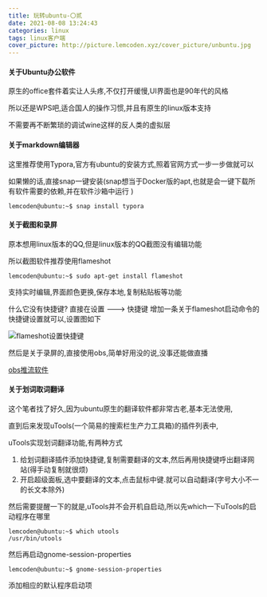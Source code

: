 ```yaml
---
title: 玩转ubuntu-〇贰
date: 2021-08-08 13:24:43
categories: linux
tags: linux客户端
cover_picture: http://picture.lemcoden.xyz/cover_picture/unbuntu.jpg
---
```


#### 关于Ubuntu办公软件

原生的office套件着实让人头疼,不仅打开缓慢,UI界面也是90年代的风格

所以还是WPS吧,适合国人的操作习惯,并且有原生的linux版本支持

不需要再不断繁琐的调试wine这样的反人类的虚拟层

#### 关于markdown编辑器

<!--more-->

这里推荐使用Typora,官方有ubuntu的安装方式,照着官网方式一步一步做就可以

如果懒的话,直接snap一键安装(snap想当于Docker版的apt,也就是会一键下载所有软件需要的依赖,并在软件沙箱中运行 )

```
lemcoden@ubuntu:~$ snap install typora
```

#### 关于截图和录屏

原本想用linux版本的QQ,但是linux版本的QQ截图没有编辑功能

所以截图软件推荐使用flameshot

```
lemcoden@ubuntu:~$ sudo apt-get install flameshot
```

支持实时编辑,界面颜色更换,保存本地,复制粘贴板等功能

什么它没有快捷键? 直接在设置 ---> 快捷键 增加一条关于flameshot启动命令的快捷键设置就可以,设置图如下

![flameshot设置快捷键](https://picture.lemcoden.xyz/linux/flameshot_set.png)

然后是关于录屏的,直接使用obs,简单好用没的说,没事还能做直播 

[obs推流软件](https://obsproject.com/)

#### 关于划词取词翻译

这个笔者找了好久,因为ubuntu原生的翻译软件都非常古老,基本无法使用,

直到后来发现uTools(一个简易的搜索栏生产力工具箱)的插件列表中,

uTools实现划词翻译功能,有两种方式

1. 给划词翻译插件添加快捷键,复制需要翻译的文本,然后再用快捷键呼出翻译网站(得手动复制就很烦)
2. 开启超级面板,选中要翻译的文本,点击鼠标中键.就可以自动翻译(字号大小不一的长文本除外)

然后需要提醒一下的就是,uTools并不会开机自启动,所以先which一下uTools的启动程序在哪里

```
lemcoden@ubuntu:~$ which utools
/usr/bin/utools
```

然后再启动gnome-session-properties

```
lemcoden@ubuntu:~$ gnome-session-properties
```

添加相应的默认程序启动项